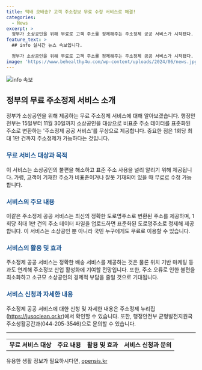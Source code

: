 ```yaml
---
title: 택배 오배송? 고객 주소정보 무료 수정 서비스로 해결!
categories:
  - News
excerpt: >
  정부가 소상공인을 위해 무료로 고객 주소를 정제해주는 주소정제 공공 서비스가 시작됐다. 주소를 제대로 못 기입한 경우, 택배 오배송과 같은 문제가 발생할 수 있다. 이 서비스를 통해 주소 정확성이 향상되고, 물류업 및 지도 서비스의 발전이 기대된다. 또한, 소규모 사업장과 개인의 주소 관리도 편리해질 것으로 예상된다. 무료로 제공되며, 관련 기관과의 협업을 통해 홍보될 예정이다. 이용 현황을 분석한 후, 추가 연장 여부도 검토된다. 임철언 국토부 균형발전지원국장은 주소정제 공공 서비스로 경제적 부담을 줄이고, 불편을 최소화할 것이라 강조했다. (출처: 정책브리핑)
feature_text: >
  ## info 실시간 뉴스 속보입니다.

  정부가 소상공인을 위해 무료로 고객 주소를 정제해주는 주소정제 공공 서비스가 시작됐다. 주소를 제대로 못 기입한 경우, 택배 오배송과 같은 문제가 발생할 수 있다. 이 서비스를 통해 주소 정확성이 향상되고, 물류업 및 지도 서비스의 발전이 기대된다. 또한, 소규모 사업장과 개인의 주소 관리도 편리해질 것으로 예상된다. 무료로 제공되며, 관련 기관과의 협업을 통해 홍보될 예정이다. 이용 현황을 분석한 후, 추가 연장 여부도 검토된다. 임철언 국토부 균형발전지원국장은 주소정제 공공 서비스로 경제적 부담을 줄이고, 불편을 최소화할 것이라 강조했다. (출처: 정책브리핑)
image: 'https://www.behealthy4u.com/wp-content/uploads/2024/06/news.jpg'
---
```


<p><img src="https://www.behealthy4u.com/wp-content/uploads/2024/06/news.jpg" alt="info 속보" /></p>

<h2 data-ke-size="size26">정부의 무료 주소정제 서비스 소개</h2>

<p data-ke-size="size16"> 정부가 소상공인을 위해 제공하는 무료 주소정제 서비스에 대해 알아보겠습니다. 행정안전부는 15일부터 11월 30일까지 소상공인을 대상으로 비표준 주소 데이터를 표준화된 주소로 변환하는 '주소정제 공공 서비스'를 무상으로 제공합니다. 중요한 점은 1회당 최대 1만 건까지 주소정제가 가능하다는 것입니다.</p>

<h3><b><span style="color: #1a5490;">무료 서비스 대상과 목적</span></b></h3>

<p data-ke-size="size16">이 서비스는 소상공인의 불편을 해소하고 표준 주소 사용을 널리 알리기 위해 제공됩니다. 가령, 고객이 기재한 주소가 비표준이거나 잘못 기재되어 있을 때 무료로 수정 가능합니다.</p>

<h3><b><span style="color: #1a5490;">서비스의 주요 내용</span></b></h3>

<p data-ke-size="size16">이같은 주소정제 공공 서비스는 최신의 정확한 도로명주소로 변환된 주소를 제공하며, 1회당 최대 1만 건의 주소 데이터 파일을 업로드하면 표준화된 도로명주소로 정제해 제공합니다. 이 서비스는 소상공인 뿐 아니라 국민 누구에게도 무료로 이용할 수 있습니다.</p>

<h3><b><span style="color: #1a5490;">서비스의 활용 및 효과</span></b></h3>

<p data-ke-size="size16">주소정제 공공 서비스는 정확한 배송 서비스를 제공하는 것은 물론 위치 기반 마케팅 등과도 연계해 주소정보 산업 활성화에 기여할 전망입니다. 또한, 주소 오류로 인한 불편을 최소화하고 소규모 소상공인의 경제적 부담을 줄일 것으로 기대됩니다.</p>

<h3><b><span style="color: #1a5490;">서비스 신청과 자세한 내용</span></b></h3>

<p data-ke-size="size16">주소정제 공공 서비스에 대한 신청 및 자세한 내용은 주소정제 누리집(<a href="https://jusoclean.or.kr">https://jusoclean.or.kr</a>)에서 확인할 수 있습니다. 또한, 행정안전부 균형발전지원국 주소생활공간과(044-205-3546)으로 문의할 수 있습니다.</p>

<hr>

<table>
    <tr>
        <td style="text-align: center; height: 17px;"><b>무료 서비스 대상</b></td>
        <td style="text-align: center; height: 17px;"><b>주요 내용</b></td>
        <td style="text-align: center; height: 17px;"><b>활용 및 효과</b></td>
        <td style="text-align: center; height: 17px;"><b>서비스 신청과 문의</b></td>
    </tr>
</table>

<p data-ke-size="size16"></p>
유용한 생활 정보가 필요하시다면, <a href="https://opensis.kr" rel="dofollow">opensis.kr</a>


